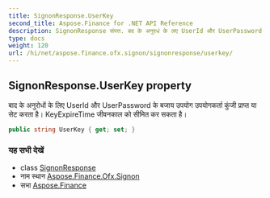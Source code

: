 ```yaml
---
title: SignonResponse.UserKey
second_title: Aspose.Finance for .NET API Reference
description: SignonResponse संपत्त. बद के अनुरधं के लए UserId और UserPassword के बजय उपयग उपयगकर्त कुंज प्रप्त य सेट करत है KeyExpireTime जवनकल क समत कर सकत है
type: docs
weight: 120
url: /hi/net/aspose.finance.ofx.signon/signonresponse/userkey/
---
```

## SignonResponse.UserKey property

बाद के अनुरोधों के लिए UserId और UserPassword के बजाय उपयोग उपयोगकर्ता कुंजी प्राप्त या सेट करता है। KeyExpireTime जीवनकाल को सीमित कर सकता है।

```csharp
public string UserKey { get; set; }
```

### यह सभी देखें

* class [SignonResponse](../)
* नाम स्थान [Aspose.Finance.Ofx.Signon](../../signonresponse/)
* सभा [Aspose.Finance](../../../)


